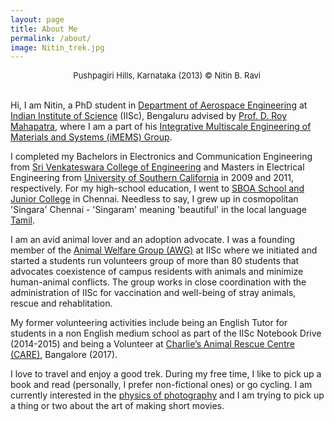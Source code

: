 ```yaml
---
layout: page
title: About Me
permalink: /about/
image: Nitin_trek.jpg
---
```

<center><font size="2">Pushpagiri Hills, Karnataka (2013) &copy; Nitin B. Ravi </font></center>  
<br>

Hi, I am Nitin, a PhD student in [Department of Aerospace Engineering](http://aero.iisc.ac.in) at [Indian Institute of Science](https://www.iisc.ac.in) (IISc), Bengaluru advised by [Prof. D. Roy Mahapatra](http://aero.iisc.ac.in/people/d-roy-mahapatra/), where I am a part of his [Integrative Multiscale Engineering of Materials and Systems (iMEMS) Group](https://imemslab.azurewebsites.net/). 

I completed my Bachelors in Electronics and Communication Engineering from [Sri Venkateswara College of Engineering](www.svce.ac.in) and Masters in Electrical Engineering from [University of Southern California](www.usc.edu) in 2009 and 2011, respectively. For my high-school education, I went to [SBOA School and Junior College](http://www.sboajc.org/) in Chennai. Needless to say, I grew up in cosmopolitan 'Singara' Chennai - 'Singaram' meaning 'beautiful' in the local language [Tamil](https://en.wikipedia.org/wiki/Tamil_language).

I am an avid animal lover and an adoption advocate. I was a founding member of the [Animal Welfare Group (AWG)](https://sites.google.com/view/iisc-awg) at IISc where we initiated and started a students run volunteers group of more than 80 students that advocates coexistence of campus residents with animals and minimize human-animal conflicts. The group works in close coordination with the administration of IISc for vaccination and well-being of stray animals, rescue and rehablitation. 

My former volunteering activities include being an English Tutor for students in a non English medium school as part of the IISc Notebook Drive (2014-2015) and being a Volunteer at [Charlie’s Animal Rescue Centre (CARE)](https://charlies-care.com), Bangalore (2017).

I love to travel and enjoy a good trek. During my free time, I like to pick up a book and read (personally, I prefer non-fictional ones) or go cycling. I am currently interested in the [physics of photography](https://sites.google.com/site/marclevoylectures/) and I am trying to pick up a thing or two about the art of making short movies. 







